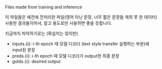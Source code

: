 Files made from training and inference         

이 파일들은 예전에 전처리한 파일(영어 아닌 문장, 너무 짧은 문장들 제외 못 한 데이터) 사용한 결과들이어서, 참고 용도로만 사용하면 좋을 듯합니다.         

지금까지 파악하기로는 (확실치는 않지만)          
- inputs.{i}: i-th epoch 때 모델 디코더 (text style transfer 실행하는 부분)에 input된 문장            
- preds.{i}: i-th epoch 때 모델 디코더가 output한 최종 문장        
- golds.{i}: desired output      

